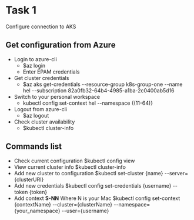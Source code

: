# Task 1

Configure connection to AKS

## Get configuration from Azure

* Login to azure-cli
  * $az login
  * Enter EPAM credentials
* Get cluster credentials
  * $az aks get-credentials --resource-group k8s-group-one --name hel --subscription 82a0fb32-64b4-4985-a1ba-2c0400ab5d16
* Switch to your personal workspace
  *  kubectl config set-context hel --namespace {(11-64)}
* Logout from azure-cli
  * $az logout
* Check cluster availability
  * $kubectl cluster-info


## Commands list

* Check current configuration
  $kubectl config view 
* View current cluster info
  $kubectl cluster-info
* Add new cluster to configuration
  $kubectl set-cluster {name} --server={clusterURI}
* Add new credentials
  $kubectl config set-credentials {username} --token {token}
* Add context **S-NN** Where N is your Mac 
  $kubectl config set-context {contextName} --cluster={clusterName} --namespace={your_namespace} --user={username}



